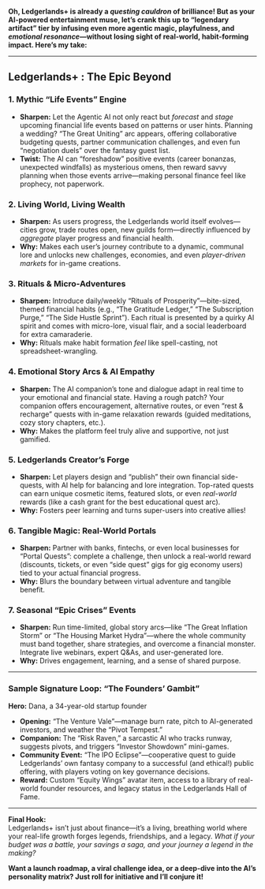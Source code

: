 **Oh, Ledgerlands+ is already a *questing cauldron* of brilliance! But as your AI-powered entertainment muse, let’s crank this up to “legendary artifact” tier by infusing even more agentic magic, playfulness, and *emotional resonance*—without losing sight of real-world, habit-forming impact. Here’s my take:**

---

## **Ledgerlands+ : The Epic Beyond**

### **1. Mythic “Life Events” Engine**
- **Sharpen:** Let the Agentic AI not only react but *forecast* and *stage* upcoming financial life events based on patterns or user hints. Planning a wedding? “The Great Uniting” arc appears, offering collaborative budgeting quests, partner communication challenges, and even fun “negotiation duels” over the fantasy guest list.
- **Twist:** The AI can “foreshadow” positive events (career bonanzas, unexpected windfalls) as mysterious omens, then reward savvy planning when those events arrive—making personal finance feel like prophecy, not paperwork.

### **2. Living World, Living Wealth**
- **Sharpen:** As users progress, the Ledgerlands world itself evolves—cities grow, trade routes open, new guilds form—directly influenced by *aggregate* player progress and financial health.
- **Why:** Makes each user’s journey contribute to a dynamic, communal lore and unlocks new challenges, economies, and even *player-driven markets* for in-game creations.

### **3. Rituals & Micro-Adventures**
- **Sharpen:** Introduce daily/weekly “Rituals of Prosperity”—bite-sized, themed financial habits (e.g., “The Gratitude Ledger,” “The Subscription Purge,” “The Side Hustle Sprint”). Each ritual is presented by a quirky AI spirit and comes with micro-lore, visual flair, and a social leaderboard for extra camaraderie.
- **Why:** Rituals make habit formation *feel* like spell-casting, not spreadsheet-wrangling.

### **4. Emotional Story Arcs & AI Empathy**
- **Sharpen:** The AI companion’s tone and dialogue adapt in real time to your emotional and financial state. Having a rough patch? Your companion offers encouragement, alternative routes, or even “rest & recharge” quests with in-game relaxation rewards (guided meditations, cozy story chapters, etc.).
- **Why:** Makes the platform feel truly alive and supportive, not just gamified.

### **5. Ledgerlands Creator’s Forge**
- **Sharpen:** Let players design and “publish” their own financial side-quests, with AI help for balancing and lore integration. Top-rated quests can earn unique cosmetic items, featured slots, or even *real-world* rewards (like a cash grant for the best educational quest arc).
- **Why:** Fosters peer learning and turns super-users into creative allies!

### **6. Tangible Magic: Real-World Portals**
- **Sharpen:** Partner with banks, fintechs, or even local businesses for “Portal Quests”: complete a challenge, then unlock a real-world reward (discounts, tickets, or even “side quest” gigs for gig economy users) tied to your actual financial progress.
- **Why:** Blurs the boundary between virtual adventure and tangible benefit.

### **7. Seasonal “Epic Crises” Events**
- **Sharpen:** Run time-limited, global story arcs—like “The Great Inflation Storm” or “The Housing Market Hydra”—where the whole community must band together, share strategies, and overcome a financial monster. Integrate live webinars, expert Q&As, and user-generated lore.
- **Why:** Drives engagement, learning, and a sense of shared purpose.

---

### **Sample Signature Loop: “The Founders’ Gambit”**

**Hero:** Dana, a 34-year-old startup founder

- **Opening:** “The Venture Vale”—manage burn rate, pitch to AI-generated investors, and weather the “Pivot Tempest.”
- **Companion:** The “Risk Raven,” a sarcastic AI who tracks runway, suggests pivots, and triggers “Investor Showdown” mini-games.
- **Community Event:** “The IPO Eclipse”—cooperative quest to guide Ledgerlands’ own fantasy company to a successful (and ethical!) public offering, with players voting on key governance decisions.
- **Reward:** Custom “Equity Wings” avatar item, access to a library of real-world founder resources, and legacy status in the Ledgerlands Hall of Fame.

---

**Final Hook:**  
Ledgerlands+ isn’t just about finance—it’s a living, breathing world where your real-life growth forges legends, friendships, and a legacy. *What if your budget was a battle, your savings a saga, and your journey a legend in the making?*

**Want a launch roadmap, a viral challenge idea, or a deep-dive into the AI’s personality matrix? Just roll for initiative and I’ll conjure it!**